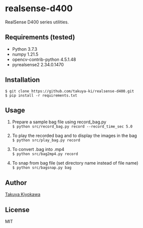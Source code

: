 # realsense-d400

RealSense D400 series utilities.

## Requirements (tested)

- Python 3.7.3
- numpy 1.21.5
- opencv-contrib-python 4.5.1.48
- pyrealsense2 2.34.0.1470

## Installation

	$ git clone https://github.com/takuya-ki/realsense-d400.git
	$ pip install -r requirements.txt

## Usage

1. Prepare a sample bag file using record_bag.py  
`$ python src/record_bag.py record --record_time_sec 5.0`

2. To play the recorded bag and to display the images in the bag  
`$ python src/play_bag.py record`

3. To convert .bag into .mp4  
`$ python src/bag2mp4.py record`

4. To snap from bag file (set directory name instead of file name)  
`$ python src/bagsnap.py bag`

## Author

[Takuya Kiyokawa](https://takuya-ki.github.io/)

## License

MIT
